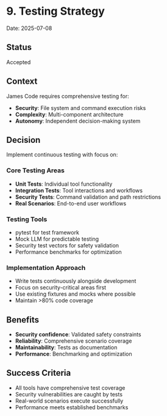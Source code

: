 # 9. Testing Strategy

Date: 2025-07-08

## Status

Accepted

## Context

James Code requires comprehensive testing for:
- **Security**: File system and command execution risks
- **Complexity**: Multi-component architecture  
- **Autonomy**: Independent decision-making system

## Decision

Implement continuous testing with focus on:

### Core Testing Areas
- **Unit Tests**: Individual tool functionality
- **Integration Tests**: Tool interactions and workflows
- **Security Tests**: Command validation and path restrictions
- **Real Scenarios**: End-to-end user workflows

### Testing Tools
- pytest for test framework
- Mock LLM for predictable testing
- Security test vectors for safety validation
- Performance benchmarks for optimization

### Implementation Approach
- Write tests continuously alongside development
- Focus on security-critical areas first
- Use existing fixtures and mocks where possible
- Maintain >80% code coverage

## Benefits
- **Security confidence**: Validated safety constraints
- **Reliability**: Comprehensive scenario coverage
- **Maintainability**: Tests as documentation
- **Performance**: Benchmarking and optimization

## Success Criteria
- All tools have comprehensive test coverage
- Security vulnerabilities are caught by tests
- Real-world scenarios execute successfully
- Performance meets established benchmarks